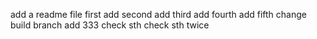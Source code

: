 add a readme file
first add
second add
third add
fourth add
fifth change build branch add 333
check sth
check sth twice
